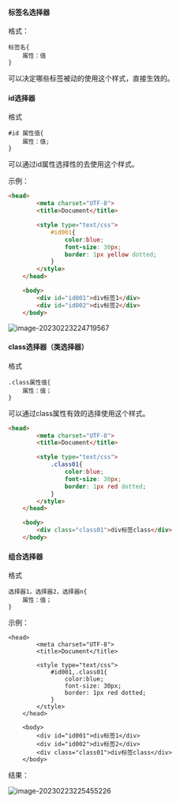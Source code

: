 #### 标签名选择器

格式：

```
标签名{
	属性：值
}
```

可以决定哪些标签被动的使用这个样式，直接生效的。

#### id选择器

格式

```
#id 属性值{
	属性：值;
}
```

可以通过id属性选择性的去使用这个样式。

示例：

```html
<head>
        <meta charset="UTF-8">
        <title>Document</title>

        <style type="text/css">
            #id001{
                color:blue;
                font-size: 30px;
                border: 1px yellow dotted;
            }
        </style>
    </head>

    <body>
        <div id="id001">div标签1</div>
        <div id="id002">div标签2</div>
    </body>
```

![image-20230223224719567](C:\Users\kd\AppData\Roaming\Typora\typora-user-images\image-20230223224719567.png)

#### class选择器（类选择器）

格式

```
.class属性值{
	属性：值；
}
```

可以通过class属性有效的选择使用这个样式。

```html
<head>
        <meta charset="UTF-8">
        <title>Document</title>

        <style type="text/css">
            .class01{
                color:blue;
                font-size: 30px;
                border: 1px red dotted;
            }
        </style>
    </head>

    <body>
        <div class="class01">div标签class</div>
    </body>
```

#### 组合选择器

格式

```
选择器1，选择器2，选择器n{
	属性：值；
}
```

示例：

```
<head>
        <meta charset="UTF-8">
        <title>Document</title>

        <style type="text/css">
            #id001,.class01{
                color:blue;
                font-size: 30px;
                border: 1px red dotted;
            }
        </style>
    </head>

    <body>
        <div id="id001">div标签1</div>
        <div id="id002">div标签2</div>
        <div class="class01">div标签class</div>
    </body>
```

结果：

![image-20230223225455226](C:\Users\kd\AppData\Roaming\Typora\typora-user-images\image-20230223225455226.png)